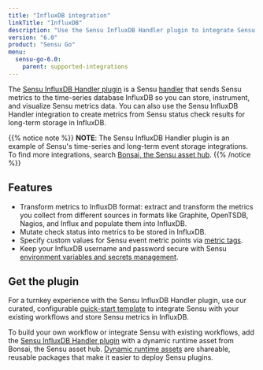 ```yaml
---
title: "InfluxDB integration"
linkTitle: "InfluxDB"
description: "Use the Sensu InfluxDB Handler plugin to integrate Sensu with your existing InfluxDB workflows. Read about the features of Sensu's InfluxDB integration and learn how to get the plugin."
version: "6.0"
product: "Sensu Go"
menu: 
  sensu-go-6.0:
    parent: supported-integrations
---
```


The [Sensu InfluxDB Handler plugin][4] is a Sensu [handler][1] that sends Sensu metrics to the time-series database InfluxDB so you can store, instrument, and visualize Sensu metrics data.
You can also use the Sensu InfluxDB Handler integration to create metrics from Sensu status check results for long-term storage in InfluxDB.

{{% notice note %}}
**NOTE**: The Sensu InfluxDB Handler plugin is an example of Sensu's time-series and long-term event storage integrations.
To find more integrations, search [Bonsai, the Sensu asset hub](https://bonsai.sensu.io/).
{{% /notice %}}

## Features

- Transform metrics to InfluxDB format: extract and transform the metrics you collect from different sources in formats like Graphite, OpenTSDB, Nagios, and Influx and populate them into InfluxDB.
- Mutate check status into metrics to be stored in InfluxDB.
- Specify custom values for Sensu event metric points via [metric tags][7].
- Keep your InfluxDB username and password secure with Sensu [environment variables and secrets management][6].

## Get the plugin

For a turnkey experience with the Sensu InfluxDB Handler plugin, use our curated, configurable [quick-start template][3] to integrate Sensu with your existing workflows and store Sensu metrics in InfluxDB.

To build your own workflow or integrate Sensu with existing workflows, add the [Sensu InfluxDB Handler plugin][4] with a dynamic runtime asset from Bonsai, the Sensu asset hub.
[Dynamic runtime assets][5] are shareable, reusable packages that make it easier to deploy Sensu plugins.


[1]: ../../../observability-pipeline/observe-process/handlers/
[2]: ../../../observability-pipeline/observe-process/handler-templates/
[3]: https://github.com/sensu/catalog/blob/main/pipelines/metric-storage/influxdb.yaml
[4]: https://bonsai.sensu.io/assets/sensu/sensu-influxdb-handler
[5]: ../../assets/
[6]: ../../../operations/manage-secrets/
[7]: ../../../observability-pipeline/observe-schedule/checks/#output-metric-tags
